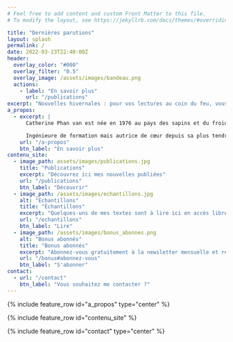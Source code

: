 ```yaml
---
# Feel free to add content and custom Front Matter to this file.
# To modify the layout, see https://jekyllrb.com/docs/themes/#overriding-theme-defaults

title: "Dernières parutions"
layout: splash
permalink: /
date: 2022-03-23T22:40:00Z
header:
  overlay_color: "#000"
  overlay_filter: "0.5"
  overlay_image: /assets/images/bandeau.png
  actions:
    - label: "En savoir plus"
      url: "/publications"
excerpt: "Nouvelles hivernales : pour vos lectures au coin du feu, vous êtes plutôt douceur ou frissons ?"
a_propos:
  - excerpt: |
      Catherine Phan van est née en 1976 au pays des sapins et du froid, qu'elle a quitté pour s'installer près de Bordeaux, où elle vit depuis 2008.

      Ingénieure de formation mais autrice de cœur depuis sa plus tendre adolescence, elle a attendu, avec patience à défaut de courage, d'atteindre sa quarante-cinquième année avant d'oser enfin brandir sa plume et dévoiler ses textes.
    url: "/a-propos"
    btn_label: "En savoir plus"
contenu_site:
  - image_path: assets/images/publications.jpg
    title: "Publications"
    excerpt: "Découvrez ici mes nouvelles publiées"
    url: "/publications"
    btn_label: "Découvrir"
  - image_path: /assets/images/echantillons.jpg
    alt: "Echantillons"
    title: "Échantillons"
    excerpt: "Quelques-uns de mes textes sont à lire ici en accès libre : micro-nouvelles, nouvelles, extraits..."
    url: "/echantillons"
    btn_label: "Lire"
  - image_path: /assets/images/bonus_abonnes.png
    alt: "Bonus abonnés"
    title: "Bonus abonnés"
    excerpt: "Abonnez-vous gratuitement à la newsletter mensuelle et retrouvez ici les textes exclusifs qui vous sont réservés !"
    url: "/bonus#abonnez-vous"
    btn_label: "S'abonner"
contact:
  - url: "/contact"
    btn_label: "Vous souhaitez me contacter ?"
---
```


{% include feature_row id="a_propos" type="center" %}

{% include feature_row id="contenu_site" %}

{% include feature_row id="contact" type="center" %}
